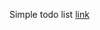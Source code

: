 Simple todo list
<a href='https://633dc65b62403e0054d4def7--monumental-monstera-c5e885.netlify.app/'>link</a>
